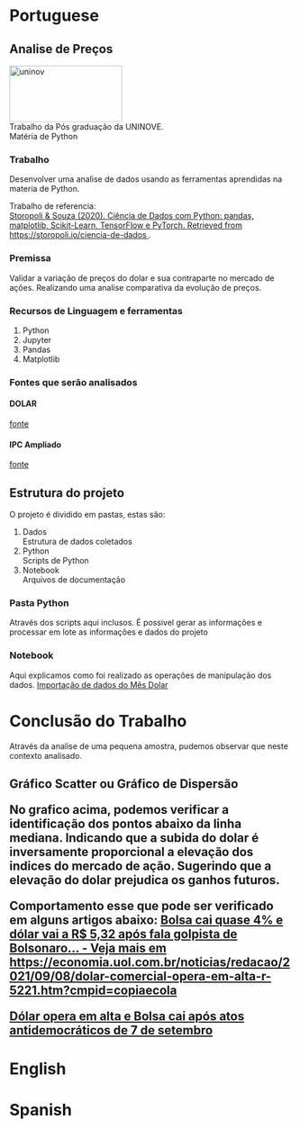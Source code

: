 <h1>Portuguese</h1>

<H2>Analise de Preços</H2>

<img src="https://www.uninove.br/logo-uninove.svg" alt="uninov" width="200" height="100"><br/>Trabalho da Pós graduação da UNINOVE.
<br/>Matéria de Python

<H3>Trabalho</H3>
Desenvolver uma analise de dados usando as ferramentas aprendidas na materia de Python.
<p>Trabalho de referencia:<br/>
  <a href="https://github.com/storopoli/ciencia-de-dados">
Storopoli & Souza (2020). Ciência de Dados com Python: pandas, matplotlib, Scikit-Learn, TensorFlow e PyTorch. Retrieved from https://storopoli.io/ciencia-de-dados
</a>.</p>

<h3>Premissa</h3>
Validar a variação de preços do dolar e sua contraparte no mercado de ações. Realizando uma analise comparativa da evolução de preços.

<h3>Recursos de Linguagem e ferramentas</h3>
<ol>
  <li>Python</li>
  <li>Jupyter</li>
  <li>Pandas</li>
  <li>Matplotlib</li>
</ol>



<h3>Fontes que serão analisados</h3>

<h4>DOLAR</h4>
<a href="https://www.econodados.com.br/tabela.dll/in5?cod_site=TestDrive%20Macrodados%20Online&pg=-1">fonte</a>

<h4>IPC Ampliado</h4>
<a href="https://www.econodados.com.br/tabela.dll/in5?cod_site=TestDrive%20Macrodados%20Online&pg=-1">fonte</a>

<h2>Estrutura do projeto</h2>
<p> O projeto é dividido em pastas, estas são:</p>
<ol>
  <li>Dados</li> Estrutura de dados coletados
  <li>Python</li> Scripts de Python
  <li>Notebook</li> Arquivos de documentação
</ol>

<h3>Pasta Python</h3>
<p>Através dos scripts aqui inclusos. É possivel gerar as informações e processar em lote as informações e dados do projeto</p>

<h3>Notebook</h3>
Aqui explicamos como foi realizado as operações de manipulação dos dados.
<a href="https://github.com/marcelomaurin/Analise-de-Preco/blob/main/notebook/Importa%C3%A7%C3%A3o%20dados%20do%20Dolar%20.ipynb">
Importação de dados do Mês Dolar</A>

<h1>Conclusão do Trabalho</h1>
Através da analise de uma pequena amostra, pudemos observar que neste contexto analisado.

<h2>Gráfico Scatter ou Gráfico de Dispersão</2>
<img href="https://github.com/marcelomaurin/Analise-de-Preco/blob/main/GRAFICO01.JPG">

No grafico acima, podemos verificar a identificação dos pontos abaixo da linha mediana. Indicando que a subida do dolar é inversamente proporcional a elevação dos indices do mercado de ação.
Sugerindo que a elevação do dolar prejudica os ganhos futuros.

Comportamento esse que pode ser verificado em alguns artigos abaixo:
<a href="https://economia.uol.com.br/noticias/redacao/2021/09/08/dolar-comercial-opera-em-alta-r-5221.htm">Bolsa cai quase 4% e dólar vai a R$ 5,32 após fala golpista de Bolsonaro... - Veja mais em https://economia.uol.com.br/noticias/redacao/2021/09/08/dolar-comercial-opera-em-alta-r-5221.htm?cmpid=copiaecola</a>

<a href="https://www.agazeta.com.br/es/economia/dolar-opera-em-alta-e-bolsa-cai-apos-atos-antidemocraticos-de-7-de-setembro-0921">Dólar opera em alta e Bolsa cai após atos antidemocráticos de 7 de setembro</a>

<h1>English</h1>


<h1>Spanish</h1>
